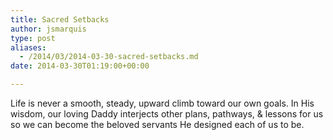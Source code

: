 ```yaml
---
title: Sacred Setbacks
author: jsmarquis
type: post
aliases:
  - /2014/03/2014-03-30-sacred-setbacks.md
date: 2014-03-30T01:19:00+00:00

---
```

Life is never a smooth, steady, upward climb toward our own goals. In His wisdom, our loving Daddy interjects other plans, pathways, & lessons for us so we can become the beloved servants He designed each of us to be.